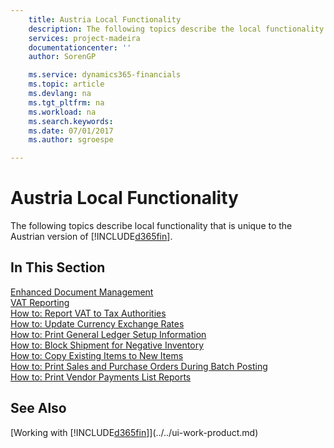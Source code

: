 ```yaml
---
    title: Austria Local Functionality
    description: The following topics describe the local functionality in the Austrian version of [!INCLUDE[d365fin](../../includes/d365fin_md.md)].
    services: project-madeira
    documentationcenter: ''
    author: SorenGP

    ms.service: dynamics365-financials
    ms.topic: article
    ms.devlang: na
    ms.tgt_pltfrm: na
    ms.workload: na
    ms.search.keywords:
    ms.date: 07/01/2017
    ms.author: sgroespe

---
```

# Austria Local Functionality
The following topics describe local functionality that is unique to the Austrian version of [!INCLUDE[d365fin](../../includes/d365fin_md.md)].  

## In This Section  

[Enhanced Document Management](enhanced-document-management.md)  
[VAT Reporting](vat-reporting.md)  
[How to: Report VAT to Tax Authorities](../../finance-how-report-vat.md)  
[How to: Update Currency Exchange Rates](../../finance-how-update-currencies.md)  
[How to: Print General Ledger Setup Information](how-to-print-general-ledger-setup-information.md)  
[How to: Block Shipment for Negative Inventory](how-to-block-shipment-for-negative-inventory.md)  
[How to: Copy Existing Items to New Items](how-to-copy-existing-items-to-new-items.md)  
[How to: Print Sales and Purchase Orders During Batch Posting](how-to-print-sales-and-purchase-orders-during-batch-posting.md)  
[How to: Print Vendor Payments List Reports](how-to-print-vendor-payments-list-reports.md)

## See Also
[Working with [!INCLUDE[d365fin](../../includes/d365fin_md.md)]](../../ui-work-product.md)
